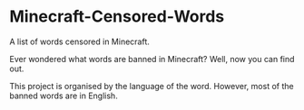 # Minecraft-Censored-Words
A list of words censored in Minecraft.

Ever wondered what words are banned in Minecraft? Well, now you can find out.

This project is organised by the language of the word. However, most of the banned words are in English.
